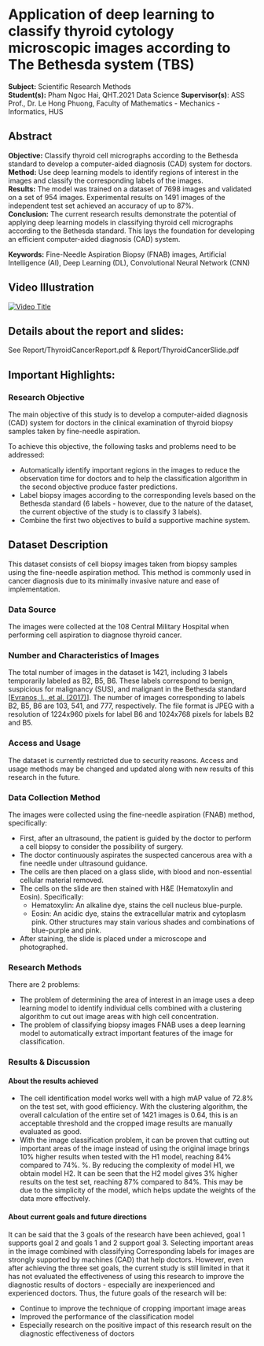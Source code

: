 # Application of deep learning to classify thyroid cytology microscopic images according to The Bethesda system (TBS)
**Subject:**  Scientific Research Methods  
**Student(s):** Pham Ngoc Hai, QHT.2021 Data Science
**Supervisor(s)**: ASS Prof., Dr. Le Hong Phuong, Faculty of Mathematics - Mechanics - Informatics, HUS

## Abstract
**Objective:** Classify thyroid cell micrographs according to the Bethesda standard to develop a computer-aided diagnosis (CAD) system for doctors.  
**Method:** Use deep learning models to identify regions of interest in the images and classify the corresponding labels of the images.  
**Results:** The model was trained on a dataset of 7698 images and validated on a set of 954 images. Experimental results on 1491 images of the independent test set achieved an accuracy of up to 87%.  
**Conclusion:** The current research results demonstrate the potential of applying deep learning models in classifying thyroid cell micrographs according to the Bethesda standard. This lays the foundation for developing an efficient computer-aided diagnosis (CAD) system.

**Keywords:** Fine-Needle Aspiration Biopsy (FNAB) images, Artificial Intelligence (AI), Deep Learning (DL), Convolutional Neural Network (CNN)


## Video Illustration
<!-- [![Watch the video](https://img.youtube.com/vi/oCqzEb31S3o/maxresdefault.jpg)](https://youtu.be/oCqzEb31S3o) -->
[![Video Title](https://img.youtube.com/vi/oCqzEb31S3o/0.jpg)](https://www.youtube.com/watch?v=oCqzEb31S3o)

## Details about the report and slides:
See Report/ThyroidCancerReport.pdf & Report/ThyroidCancerSlide.pdf

## Important Highlights:

### Research Objective
The main objective of this study is to develop a computer-aided diagnosis (CAD) system for doctors in the clinical examination of thyroid biopsy samples taken by fine-needle aspiration.

To achieve this objective, the following tasks and problems need to be addressed:
- Automatically identify important regions in the images to reduce the observation time for doctors and to help the classification algorithm in the second objective produce faster predictions.
- Label biopsy images according to the corresponding levels based on the Bethesda standard (6 labels - however, due to the nature of the dataset, the current objective of the study is to classify 3 labels).
- Combine the first two objectives to build a supportive machine system.

## Dataset Description
This dataset consists of cell biopsy images taken from biopsy samples using the fine-needle aspiration method. This method is commonly used in cancer diagnosis due to its minimally invasive nature and ease of implementation.

### Data Source
The images were collected at the 108 Central Military Hospital when performing cell aspiration to diagnose thyroid cancer.

### Number and Characteristics of Images
The total number of images in the dataset is 1421, including 3 labels temporarily labeled as B2, B5, B6. These labels correspond to benign, suspicious for malignancy (SUS), and malignant in the Bethesda standard [[Evranos, I., et al. (2017)](https://doi.org/10.1111/cyt.12384)]. The number of images corresponding to labels B2, B5, B6 are 103, 541, and 777, respectively. The file format is JPEG with a resolution of 1224x960 pixels for label B6 and 1024x768 pixels for labels B2 and B5.

### Access and Usage
The dataset is currently restricted due to security reasons. Access and usage methods may be changed and updated along with new results of this research in the future.

### Data Collection Method
The images were collected using the fine-needle aspiration (FNAB) method, specifically:
- First, after an ultrasound, the patient is guided by the doctor to perform a cell biopsy to consider the possibility of surgery.
- The doctor continuously aspirates the suspected cancerous area with a fine needle under ultrasound guidance.
- The cells are then placed on a glass slide, with blood and non-essential cellular material removed.
- The cells on the slide are then stained with H&E (Hematoxylin and Eosin). Specifically:
  - Hematoxylin: An alkaline dye, stains the cell nucleus blue-purple.
  - Eosin: An acidic dye, stains the extracellular matrix and cytoplasm pink. Other structures may stain various shades and combinations of blue-purple and pink.
- After staining, the slide is placed under a microscope and photographed.

### Research Methods
There are 2 problems:
- The problem of determining the area of ​​interest in an image uses a deep learning model to identify individual cells combined with a clustering algorithm to cut out image areas with high cell concentration.
- The problem of classifying biopsy images FNAB uses a deep learning model to automatically extract important features of the image for classification.

### Results & Discussion
#### About the results achieved
- The cell identification model works well with a high mAP value of 72.8% on the test set, with good efficiency. With the clustering algorithm, the overall calculation of the entire set of 1421 images is 0.64, this is an acceptable threshold and the cropped image results are manually evaluated as good.
- With the image classification problem, it can be proven that cutting out important areas of the image instead of using the original image brings 10% higher results when tested with the H1 model, reaching 84% compared to 74%. %. By reducing the complexity of model H1, we obtain model H2. It can be seen that the H2 model gives 3% higher results on the test set, reaching 87% compared to 84%. This may be due to the simplicity of the model, which helps update the weights of the data more effectively.

#### About current goals and future directions
It can be said that the 3 goals of the research have been achieved, goal 1 supports goal 2 and goals 1 and 2 support goal 3. Selecting important areas in the image combined with classifying Corresponding labels for images are strongly supported by machines (CAD) that help doctors.
However, even after achieving the three set goals, the current study is still limited in that it has not evaluated the effectiveness of using this research to improve the diagnostic results of doctors - especially are inexperienced and experienced doctors.
Thus, the future goals of the research will be:
- Continue to improve the technique of cropping important image areas
- Improved the performance of the classification model 
- Especially research on the positive impact of this research result on the diagnostic effectiveness of doctors
